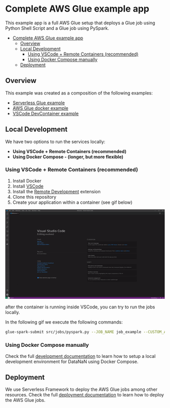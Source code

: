 # Complete AWS Glue example app

This example app is a full AWS Glue setup that deploys a Glue job using Python Shell Script
and a Glue job using PySpark.

- [Complete AWS Glue example app](#complete-aws-glue-example-app)
  - [Overview](#overview)
  - [Local Development](#local-development)
    - [Using VSCode + Remote Containers (recommended)](#using-vscode--remote-containers-recommended)
    - [Using Docker Compose manually](#using-docker-compose-manually)
  - [Deployment](#deployment)

## Overview

This example was created as a composition of the following examples:

- [Serverless Glue example](../../serverless/serverless-glue/)
- [AWS Glue docker example](../../docker/glue/)
- [VSCode DevContainer example](../../devcontainer/glue/)

## Local Development

We have two options to run the services locally:

- **Using VSCode + Remote Containers (recommended)**
- **Using Docker Compose - (longer, but more flexible)**

### Using VSCode + Remote Containers (recommended)

1. Install Docker
2. Install [VSCode](https://code.visualstudio.com/)
3. Install the [Remote Development](https://marketplace.visualstudio.com/items?itemName=ms-vscode-remote.vscode-remote-extensionpack) extension
4. Clone this repository
5. Create your application within a container (see gif below)

![Create application within a container](./docs/vscode-open-in-container.gif)

after the container is running inside VSCode, you can try to run the jobs locally.

In the following gif we execute the following commands:

```sh
glue-spark-submit src/jobs/pyspark.py --JOB_NAME job_example --CUSTOM_ARGUMENT custom_value
```

### Using Docker Compose manually

Check the full [development documentation](./docs/DEVELOPMENT.md) to learn how to setup a local development environment for DataNaN
using Docker Compose.

## Deployment

We use Serverless Framework to deploy the AWS Glue jobs among other resources.
Check the full [deployment documentation](./docs/DEPLOYMENT.md) to learn how to deploy the AWS Glue jobs.
